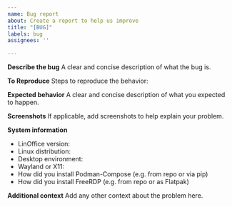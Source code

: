 ```yaml
---
name: Bug report
about: Create a report to help us improve
title: "[BUG]"
labels: bug
assignees: ''

---
```


**Describe the bug**
A clear and concise description of what the bug is.

**To Reproduce**
Steps to reproduce the behavior:


**Expected behavior**
A clear and concise description of what you expected to happen.

**Screenshots**
If applicable, add screenshots to help explain your problem.

**System information**
- LinOffice version:
- Linux distribution:
- Desktop environment:
- Wayland or X11:
- How did you install Podman-Compose (e.g. from repo or via pip)
- How did you install FreeRDP (e.g. from repo or as Flatpak)

**Additional context**
Add any other context about the problem here.
